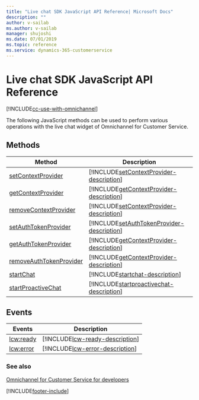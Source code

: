 ```yaml
---
title: "Live chat SDK JavaScript API Reference| Microsoft Docs"
description: ""
author: v-sailab
ms.author: v-sailab
manager: shujoshi
ms.date: 07/01/2019
ms.topic: reference
ms.service: dynamics-365-customerservice
---
```

# Live chat SDK JavaScript API Reference

[!INCLUDE[cc-use-with-omnichannel](../../includes/cc-use-with-omnichannel.md)]

The following JavaScript methods can be used to perform various operations with the live chat widget of Omnichannel for Customer Service.

## Methods

| Method | Description |
|---------|-------------|
| [setContextProvider](reference/methods/setContextProvider.md) | [!INCLUDE[setContextProvider-description](reference/includes/setContextProvider-description.md)] |
| [getContextProvider](reference/methods/getContextProvider.md) | [!INCLUDE[getContextProvider-description](reference/includes/getContextProvider-description.md)] |
| [removeContextProvider](reference/methods/removeContextProvider.md) | [!INCLUDE[setContextProvider-description](reference/includes/removeContextProvider-description.md)] |
| [setAuthTokenProvider](reference/methods/setAuthTokenProvider.md) | [!INCLUDE[setAuthTokenProvider-description](reference/includes/setAuthTokenProvider-description.md)] |
| [getAuthTokenProvider](reference/methods/getAuthTokenProvider.md) | [!INCLUDE[getContextProvider-description](reference/includes/getAuthTokenProvider-description.md)] |
| [removeAuthTokenProvider](reference/methods/removeAuthTokenProvider.md) | [!INCLUDE[getContextProvider-description](reference/includes/removeAuthTokenProvider-description.md)] |
| [startChat](reference/methods/startChat.md) | [!INCLUDE[startchat-description](reference/includes/startChat-description.md)] |
| [startProactiveChat](reference/methods/startProactiveChat.md) | [!INCLUDE[startproactivechat-description](reference/includes/startProactiveChat-description.md)] |

## Events

| Events | Description |
|---------|-------------|
| [lcw:ready](reference/events/lcw-ready.md) | [!INCLUDE[lcw-ready-description](reference/includes/lcw-ready-description.md)] |
| [lcw:error](reference/events/lcw-error.md) | [!INCLUDE[lcw-error-description](reference/includes/lcw-error-description.md)] |

### See also

[Omnichannel for Customer Service for developers](omnichannel-developer.md)


[!INCLUDE[footer-include](../../includes/footer-banner.md)]